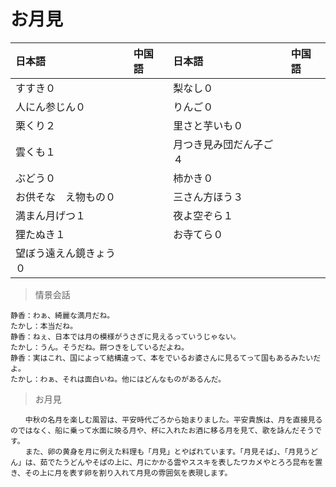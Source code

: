 # お月見

|日本語                            | 中国語 | 日本語                                | 中国語 |
| :-------------------------------- | :----- | :------------------------------------ | :----- |
| <ruby>すすき０</ruby>           |        | <ruby>梨なし０</ruby>                   |        |
| <ruby>人にん参じん０</ruby>           |        | <ruby>りんご０</ruby>                   |        |
| <ruby>栗くり２</ruby>           |        | <ruby>里さと芋いも０</ruby>                   |        |
| <ruby>雲くも１</ruby>           |        | <ruby>月つき見み団だん子ご４</ruby>                   |        |
| <ruby>ぶどう０</ruby>           |        | <ruby>柿かき０</ruby>                   |        |
| <ruby>お供そな　え物もの０</ruby>           |        | <ruby>三さん方ほう３</ruby>                   |        |
| <ruby>満まん月げつ１</ruby>           |        | <ruby>夜よ空ぞら１</ruby>                   |        |
| <ruby>狸たぬき１</ruby>           |        | <ruby>お寺てら０</ruby>                   |        |
| <ruby>望ぼう遠えん鏡きょう０</ruby>           |        |                    |        |

> 情景会話

```text
静香：わぁ、綺麗な満月だね。
たかし：本当だね。
静香：ねぇ、日本では月の模様がうさぎに見えるっていうじゃない。
たかし：うん。そうだね。餅つきをしているだよね。
静香：実はこれ、国によって結構違って、本をでいるお婆さんに見るてって国もあるみたいだよ。
たかし：わぁ、それは面白いね。他にはどんなものがあるんだ。
```

> お月見

```text
　　中秋の名月を楽しむ風習は、平安時代ごろから始まりました。平安貴族は、月を直接見るのではなく、船に乗って水面に映る月や、杯に入れたお酒に移る月を見て、歌を詠んだそうです。
　　また、卵の黄身を月に例えた料理も「月見」とやばれています。「月見そば」、「月見うどん」は、茹でたうどんやそばの上に、月にかかる雲やススキを表したワカメやとろろ昆布を置き、その上に月を表す卵を割り入れて月見の雰囲気を表現します。
```
